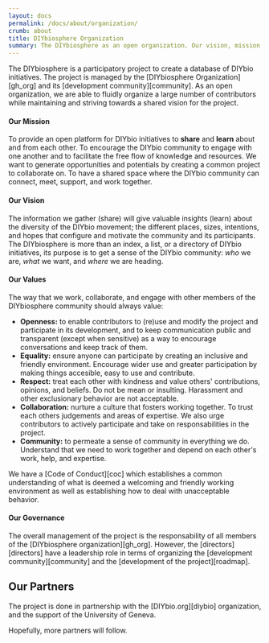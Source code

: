 ```yaml
---
layout: docs
permalink: /docs/about/organization/
crumb: about
title: DIYbiosphere Organization
summary: The DIYbiosphere as an open organization. Our vision, mission, values, governance and partners
---
```


The DIYbiosphere is a participatory project to create a database of DIYbio initiatives. The project is managed by the [DIYbiosphere Organization][gh_org] and its [development community][community]. As an open organization, we are able to fluidly organize a large number of contributors while maintaining and striving towards a shared vision for the project.

#### Our Mission
To provide an open platform for DIYbio initiatives to **share** and **learn** about and from each other. To encourage the DIYbio community to engage with one another and to facilitate the free flow of knowledge and resources. We want to generate opportunities and potentials by creating a common project to collaborate on. To have a shared space where the DIYbio community can connect, meet, support, and work together.

#### Our Vision
The information we gather (share) will give valuable insights (learn) about the diversity of the DIYbio movement; the different places, sizes, intentions, and hopes that configure and motivate the community and its participants. The DIYbiosphere is more than an index, a list, or a directory of DIYbio initiatives, its purpose is to get a sense of the DIYbio community: _who_ we are, _what_ we want, and _where_ we are heading.

#### Our Values
The way that we work, collaborate, and engage with other members of the DIYbiosphere community should always value:

- **Openness:** to enable contributors to (re)use and modify the project and participate in its development, and to keep communication public and transparent (except when sensitive) as a way to encourage conversations and keep track of them.
- **Equality:** ensure anyone can participate by creating an inclusive and friendly environment. Encourage wider use and greater participation by making things accesible, easy to use and contribute.
- **Respect:** treat each other with kindness and value others' contributions, opinions, and beliefs. Do not be mean or insulting. Harassment and other exclusionary behavior are not acceptable.
- **Collaboration:** nurture a culture that fosters working together. To trust each others judgements and areas of expertise. We also urge contributors to actively participate and take on responsabilities in the project.
- **Community:** to permeate a sense of community in everything we do. Understand that we need to work together and depend on each other's work, help, and expertise.


We have a [Code of Conduct][coc] which establishes a common understanding of what is deemed a welcoming and friendly working environment as well as establishing how to deal with unacceptable behavior.

#### Our Governance
The overall management of the project is the responsability of all members of the [DIYbiosphere organization][gh_org]. However, the [directors][directors] have a leadership role in terms of organizing the [development community][community] and the [development of the project][roadmap].

## Our Partners
The project is done in partnership with the [DIYbio.org][diybio] organization, and the support of the University of Geneva.

Hopefully, more partners will follow.
